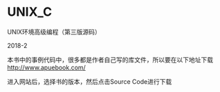 # UNIX_C
UNIX环境高级编程（第三版源码）

2018-2

本书中的事例代码中，很多都是作者自己写的库文件，所以要在以下地址下载
<http://www.apuebook.com/>

进入网站后，选择书的版本，然后点击Source Code进行下载